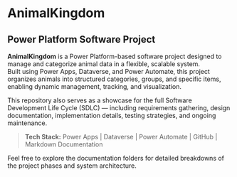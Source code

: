 # AnimalKingdom
## Power Platform Software Project

**AnimalKingdom** is a Power Platform-based software project designed to manage and categorize animal data in a flexible, scalable system.  
Built using Power Apps, Dataverse, and Power Automate, this project organizes animals into structured categories, groups, and specific items, enabling dynamic management, tracking, and visualization.

This repository also serves as a showcase for the full Software Development Life Cycle (SDLC) — including requirements gathering, design documentation, implementation details, testing strategies, and ongoing maintenance.

> **Tech Stack:** Power Apps | Dataverse | Power Automate | GitHub | Markdown Documentation

Feel free to explore the documentation folders for detailed breakdowns of the project phases and system architecture.
